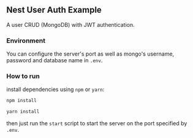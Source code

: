 ## Nest User Auth Example

A user CRUD (MongoDB) with JWT authentication.

### Environment

You can configure the server's port as well as mongo's username, password and database name in `.env`.

### How to run

install dependencies using `npm` or `yarn`:

```bash
npm install
```

```bash
yarn install
```

then just run the `start` script to start the server on the port specified by `.env`.
